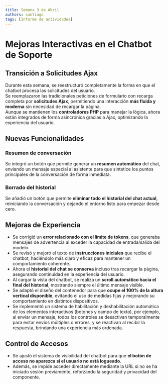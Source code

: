 ```yaml
---
title: Semana 3 de Abril  
authors: santiago  
tags: [Informe de actividades]  
---
```


# Mejoras Interactivas en el Chatbot de Soporte

## Transición a Solicitudes Ajax

Durante esta semana, se reestructuró completamente la forma en que el chatbot procesa las solicitudes del usuario.  
Se reemplazaron las tradicionales peticiones de formulario con recarga completa por **solicitudes Ajax**, permitiendo una interacción **más fluida y moderna** sin necesidad de recargar la página.  
Aunque se mantienen los **controladores PHP** para manejar la lógica, ahora están integrados de forma asincrónica gracias a Ajax, optimizando la experiencia del usuario.

## Nuevas Funcionalidades

### Resumen de conversación

Se integró un botón que permite generar un **resumen automático** del chat, enviando un mensaje especial al asistente para que sintetice los puntos principales de la conversación de forma inmediata.

### Borrado del historial

Se añadió un botón que permite **eliminar todo el historial del chat actual**, reiniciando la conversación y dejando el entorno listo para empezar desde cero.

## Mejoras de Experiencia

- Se corrigió un **error relacionado con el límite de tokens**, que generaba mensajes de advertencia al exceder la capacidad de entrada/salida del modelo.
- Se revisó y mejoró el texto de **instrucciones iniciales** que recibe el chatbot, haciéndolo más claro y eficaz para mantener un comportamiento coherente.
- Ahora el **historial del chat se conserva** incluso tras recargar la página, asegurando continuidad en la experiencia del usuario.
- Al cargar la vista del chatbot, se realiza un **scroll automático hacia el final del historial**, mostrando siempre el último mensaje visible.
- Se adaptó el diseño del contenedor para que **ocupe el 100% de la altura vertical disponible**, evitando el uso de medidas fijas y mejorando su comportamiento en distintos dispositivos.
- Se implementó un sistema de habilitación y deshabilitación automática de los elementos interactivos (botones y campo de texto), por ejemplo, al enviar un mensaje, todos los controles se desactivan temporalmente para evitar envíos múltiples o errores, y se reactivan al recibir la respuesta, brindando una experiencia más ordenada.

## Control de Accesos

- Se ajustó el sistema de visibilidad del chatbot para que **el botón de acceso no aparezca si el usuario no está logueado**.
- Además, se impide acceder directamente mediante la URL si no se ha iniciado sesión previamente, reforzando la seguridad y privacidad del componente.
